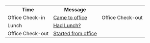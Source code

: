 <table>
  <tr>
    <th>Time</th>
    <th>Message</th> 
  </tr>
  <tr>
    <td>Office Check-in</td>
    <td><a href="https://api.whatsapp.com/send?phone=+14438701456&text=Came to Office"> Came to office </a></td> 
    <td>Office Check-out</td>
  </tr>
  <tr>
    <td>Lunch</td>
    <td><a href="https://api.whatsapp.com/send?phone=+14438701456&text=Had lunch? Did you have?"> Had Lunch? </a></td>
  </tr>
  <tr>
    <td>Office Check-out</td>
    <td><a href="https://api.whatsapp.com/send?phone=+14438701456&text=Started from office"> Started from office </a></td>
  </tr>
</table>
